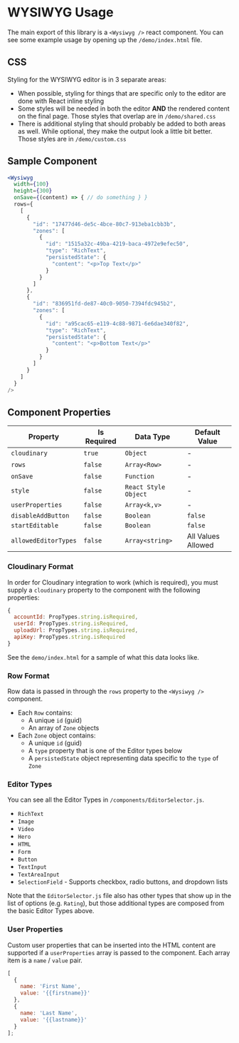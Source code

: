 # WYSIWYG Usage

The main export of this library is a `<Wysiwyg />` react component. You can see some example usage by opening up the `/demo/index.html` file.

## CSS

Styling for the WYSIWYG editor is in 3 separate areas:

 * When possible, styling for things that are specific only to the editor are done with React inline styling
 * Some styles will be needed in both the editor **AND** the rendered content on the final page. Those styles that overlap are in `/demo/shared.css`
 * There is additional styling that should probably be added to both areas as well. While optional, they make the output look a little bit better. Those styles are in `/demo/custom.css` 

## Sample Component
```jsx
<Wysiwyg
  width={100}
  height={300}
  onSave={(content) => { // do something } }
  rows={
    [
      {
        "id": "17477d46-de5c-4bce-80c7-913eba1cbb3b",
        "zones": [
          {
            "id": "1515a32c-49ba-4219-baca-4972e9efec50",
            "type": "RichText",
            "persistedState": {
              "content": "<p>Top Text</p>"
            }
          }
        ]
      },
      {
        "id": "836951fd-de87-40c0-9050-7394fdc945b2",
        "zones": [
          {
            "id": "a95cac65-e119-4c88-9871-6e6dae340f82",
            "type": "RichText",
            "persistedState": {
              "content": "<p>Bottom Text</p>"
            }
          }
        ]
      }
    ]
  }
/>
```

## Component Properties

| Property | Is Required | Data Type | Default Value |
| --- | --- | --- | --- |
| `cloudinary` | `true` | `Object` | - |
| `rows` | `false` | `Array<Row>` | - |
| `onSave` | `false` | `Function` | - |
| `style` | `false` | `React Style Object` | - |
| `userProperties` | `false` | `Array<k,v>` | - |
| `disableAddButton` | `false` | `Boolean` | `false` |
| `startEditable` | `false` | `Boolean` | `false` |
| `allowedEditorTypes` | `false` | `Array<string>` | All Values Allowed |

### Cloudinary Format

In order for Cloudinary integration to work (which is required), you must supply a `cloudinary` property to the component with the following properties:

```javascript
{
  accountId: PropTypes.string.isRequired,
  userId: PropTypes.string.isRequired,
  uploadUrl: PropTypes.string.isRequired,
  apiKey: PropTypes.string.isRequired
}
```

See the `demo/index.html` for a sample of what this data looks like.

### Row Format

Row data is passed in through the `rows` property to the `<Wysiwyg />` component.

 * Each `Row` contains:
   * A unique `id` (guid)
   * An array of `Zone` objects
 * Each `Zone` object contains:
   * A unique `id` (guid)
   * A `type` property that is one of the Editor types below
   * A `persistedState` object representing data specific to the `type` of `Zone`

### Editor Types

You can see all the Editor Types in `/components/EditorSelector.js`.

 * `RichText`
 * `Image`
 * `Video`
 * `Hero`
 * `HTML`
 * `Form`
 * `Button`
 * `TextInput`
 * `TextAreaInput`
 * `SelectionField` - Supports checkbox, radio buttons, and dropdown lists

Note that the `EditorSelector.js` file also has other types that show up in the list of options (e.g. `Rating`),
but those additional types are composed from the basic Editor Types above.

### User Properties

Custom user properties that can be inserted into the HTML content are supported if a `userProperties` array is
passed to the component. Each array item is a `name` / `value` pair.

```javascript
[
  {
    name: 'First Name',
    value: '{{firstname}}'
  },
  {
    name: 'Last Name',
    value: '{{lastname}}'
  }
];
```